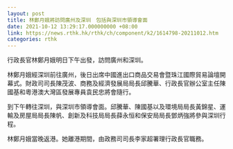```yaml
---
layout: post
title: 林鄭月娥將訪問廣州及深圳　包括與深圳市領導會面
date: 2021-10-12 13:29:17.000000000 +08:00
link: https://news.rthk.hk/rthk/ch/component/k2/1614798-20211012.htm
categories: rthk
---
```


行政長官林鄭月娥明日下午出發，訪問廣州和深圳。

林鄭月娥經深圳前往廣州，後日出席中國進出口商品交易會暨珠江國際貿易論壇開幕式。財政司司長陳茂波、商務及經濟發展局局長邱騰華、行政長官辦公室主任陳國基和粵港澳大灣區發展專員袁民忠將會隨行。

到下午轉往深圳，與深圳市領導會面。邱騰華、陳國基以及環境局局長黃錦星、運輸及房屋局局長陳帆、創新及科技局局長薛永恒和保安局局長鄧炳強將參與深圳行程。

林鄭月娥當晚返港。她離港期間，由政務司司長李家超署理行政長官職務。
